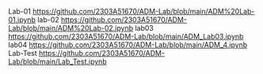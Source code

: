 Lab-01 https://github.com/2303A51670/ADM-Lab/blob/main/ADM%20Lab-01.ipynb
lab-02 https://github.com/2303A51670/ADM-Lab/blob/main/ADM%20Lab-02.ipynb
lab03  https://github.com/2303A51670/ADM-Lab/blob/main/ADM_Lab03.ipynb
lab04 https://github.com/2303A51670/ADM-Lab/blob/main/ADM_4.ipynb
Lab-Test https://github.com/2303A51670/ADM-Lab/blob/main/Lab_Test.ipynb
